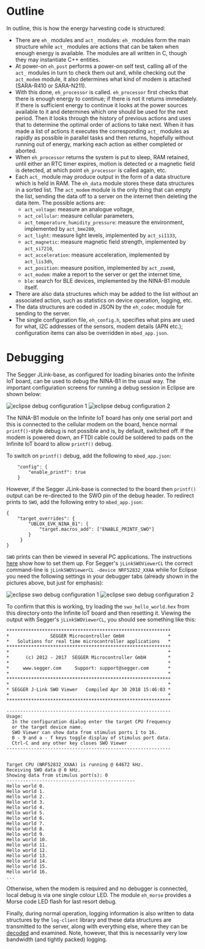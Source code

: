 # Outline
In outline, this is how the energy harvesting code is structured:

- There are `eh_` modules and `act_` modules: `eh_` modules form the main structure while `act_` modules are actions that can be taken when enough energy is available.  The modules are all written in C, though they may instantiate C++ entities.
- At power-on `eh_post` performs a power-on self test, calling all of the `act_` modules in turn to check them out and, while checking out the `act_modem` module, it also determines what kind of modem is attached (SARA-R410 or SARA-N211).
- With this done, `eh_processor` is called.  `eh_processor` first checks that there is enough energy to continue; if there is not it returns immediately.  If there is sufficient energy to continue it looks at the power sources available to it and determines which one should be used for the next period.  Then it looks through the history of previous actions and uses that to determine the optimal order of actions to take next.  When it has made a list of actions it executes the corresponding `act_` modules as rapidly as possible in parallel tasks and then returns, hopefully without running out of energy, marking each action as either completed or aborted.
- When `eh_processor` returns the system is put to sleep, RAM retained, until either an RTC timer expires, motion is detected or a magnetic field is detected, at which point `eh_processor` is called again, etc.
- Each `act_` module may produce output in the form of a data structure which is held in RAM. The `eh_data` module stores these data structures in a sorted list. The `act_modem` module is the only thing that can empty the list, sending the data off to a server on the internet then deleting the data item. The possible actions are:
    - `act_voltage`: measure an analogue voltage,
    - `act_cellular`: measure cellular parameters,
    - `act_temperature_humidity_pressure`: measure the environment, implemented by `act_bme280`,
    - `act_light`: measure light levels, implemented by `act_si1133`,
    - `act_magnetic`: measure magnetic field strength, implemented by `act_si7210`,
    - `act_acceleration`: measure acceleration, implemented by `act_lis3dh`,
    - `act_position`: measure position, implemented by `act_zoem8`,
    - `act_modem`: make a report to the server or get the internet time,
    - `ble`: search for BLE devices, implemented by the NINA-B1 module itself.
- There are also data structures which may be added to the list without an associated action, such as statistics on device operation, logging, etc.
- The data structures are coded in JSON by the `eh_codec` module for sending to the server.
- The single configuration file, `eh_config.h`, specifies what pins are used for what, I2C addresses of the sensors, modem details (APN etc.);  configuration items can also be overridden in `mbed_app.json`.

# Debugging
The Segger JLink-base, as configured for loading binaries onto the Infinite IoT board, can be used to debug the NINA-B1 in the usual way.  The important configuration screens for running a debug session in Eclipse are shown below:

![eclipse debug configuration 1](eclipse_debug_debugger_tab.jpg "Eclipse debug debugger tab")
![eclipse debug configuration 2](eclipse_debug_startup_tab.jpg "Eclipse debug startup tab")

The NINA-B1 module on the Infinite IoT board has only one serial port and this is connected to the cellular modem on the board, hence normal `printf()`-style debug is not possible and is, by default, switched off.  If the modem is powered down, an FTDI cable could be soldered to pads on the Infinite IoT board to allow `printf()` debug.

To switch on `printf()` debug, add the following to `mbed_app.json`:

```
    "config": {
        "enable_printf": true
    }
```

However, if the Segger JLink-base is connected to the board then `printf()` output can be re-directed to the SWO pin of the debug header.  To redirect prints to `SWO`, add the following entry to `mbed_app.json`:

```
{
    "target_overrides": {
        "UBLOX_EVK_NINA_B1": {
            "target.macros_add": ["ENABLE_PRINTF_SWO"]
        }
     }
}
```

`SWO` prints can then be viewed in several PC applications.  The instructions [here](https://mcuoneclipse.com/2016/10/17/tutorial-using-single-wire-output-swo-with-arm-cortex-m-and-eclipse/) show how to set them up.  For Segger's `jLinkSWOViewerCL` the correct command-line is `jLinkSWOViewerCL -device NRF52832_XXAA` while for Eclipse you need the following settings in your debugger tabs (already shown in the pictures above, but just for emphasis):

![eclipse swo debug configuration 1](swo_debug_eclipse_debug_debugger_tab.jpg "Eclipse swo debug debugger tab")
![eclipse swo debug configuration 2](swo_debug_eclipse_debug_startup_tab.jpg "Eclipse swo debug startup tab")

To confirm that this is working, try loading the `swo_hello_world.hex` from this directory onto the Infinite IoT board and then resetting it.  Viewing the output with Segger's `jLinkSWOViewerCL`, you should see something like this:

```
************************************************************
*               SEGGER Microcontroller GmbH                *
*   Solutions for real time microcontroller applications   *
************************************************************
*                                                          *
*      (c) 2012 - 2017  SEGGER Microcontroller GmbH        *
*                                                          *
*     www.segger.com     Support: support@segger.com       *
*                                                          *
************************************************************
*                                                          *
* SEGGER J-Link SWO Viewer   Compiled Apr 30 2018 15:46:03 *
*                                                          *
************************************************************

------------------------------------------------------------
Usage:
  In the configuration dialog enter the target CPU frequency
  or the target device name.
  SWO Viewer can show data from stimulus ports 1 to 16.
  0 - 9 and a - f keys toggle display of stimulus port data.
  Ctrl-C and any other key closes SWO Viewer
------------------------------------------------------------


Target CPU (NRF52832_XXAA) is running @ 64672 kHz.
Receiving SWO data @ 0 kHz.
Showing data from stimulus port(s): 0
-----------------------------------------------
Hello world 0.
Hello world 1.
Hello world 2.
Hello world 3.
Hello world 4.
Hello world 5.
Hello world 6.
Hello world 7.
Hello world 8.
Hello world 9.
Hello world 10.
Hello world 11.
Hello world 12.
Hello world 13.
Hello world 14.
Hello world 15.
Hello world 16.
...
```

Otherwise, when the modem is required and no debugger is connected, local debug is via one single colour LED.  The module `eh_morse` provides a Morse code LED flash for last resort debug.

Finally, during normal operation, logging information is also written to data structures by the `log-client` library and these data structures are transmitted to the server, along with everything else, where they can be [decoded](https://github.com/u-blox/log-converter) and examined. Note, however, that this is necessarily very low bandwidth (and tightly packed) logging.

